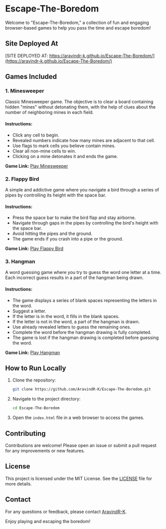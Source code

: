 # Escape-The-Boredom

Welcome to "Escape-The-Boredom," a collection of fun and engaging browser-based games to help you pass the time and escape boredom!

## Site Deployed At
[SITE DEPLOYED AT: https://aravindr-k.github.io/Escape-The-Boredom/](https://aravindr-k.github.io/Escape-The-Boredom/)

## Games Included
### 1. Minesweeper
Classic Minesweeper game. The objective is to clear a board containing hidden "mines" without detonating them, with the help of clues about the number of neighboring mines in each field.

#### Instructions:
- Click any cell to begin.
- Revealed numbers indicate how many mines are adjacent to that cell.
- Use flags to mark cells you believe contain mines.
- Clear all non-mine cells to win.
- Clicking on a mine detonates it and ends the game.

**Game Link:** [Play Minesweeper](PlayNet/Mineswiper/index.html)

### 2. Flappy Bird
A simple and addictive game where you navigate a bird through a series of pipes by controlling its height with the space bar.

#### Instructions:
- Press the space bar to make the bird flap and stay airborne.
- Navigate through gaps in the pipes by controlling the bird's height with the space bar.
- Avoid hitting the pipes and the ground.
- The game ends if you crash into a pipe or the ground.

**Game Link:** [Play Flappy Bird](PlayNet/flappybirdcode/index.html)

### 3. Hangman
A word guessing game where you try to guess the word one letter at a time. Each incorrect guess results in a part of the hangman being drawn.

#### Instructions:
- The game displays a series of blank spaces representing the letters in the word.
- Suggest a letter.
- If the letter is in the word, it fills in the blank spaces.
- If the letter is not in the word, a part of the hangman is drawn.
- Use already revealed letters to guess the remaining ones.
- Complete the word before the hangman drawing is fully completed.
- The game is lost if the hangman drawing is completed before guessing the word.

**Game Link:** [Play Hangman](PlayNet/hangman/index.html)

## How to Run Locally
1. Clone the repository:
    ```sh
    git clone https://github.com/AravindR-K/Escape-The-Boredom.git
    ```
2. Navigate to the project directory:
    ```sh
    cd Escape-The-Boredom
    ```
3. Open the `index.html` file in a web browser to access the games.

## Contributing
Contributions are welcome! Please open an issue or submit a pull request for any improvements or new features.

## License
This project is licensed under the MIT License. See the [LICENSE](LICENSE) file for more details.

## Contact
For any questions or feedback, please contact [AravindR-K](https://github.com/AravindR-K).

Enjoy playing and escaping the boredom!

